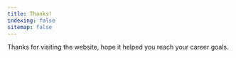 ```yaml
---
title: Thanks!
indexing: false
sitemap: false
---
```


Thanks for visiting the website, hope it helped you reach your career goals.
